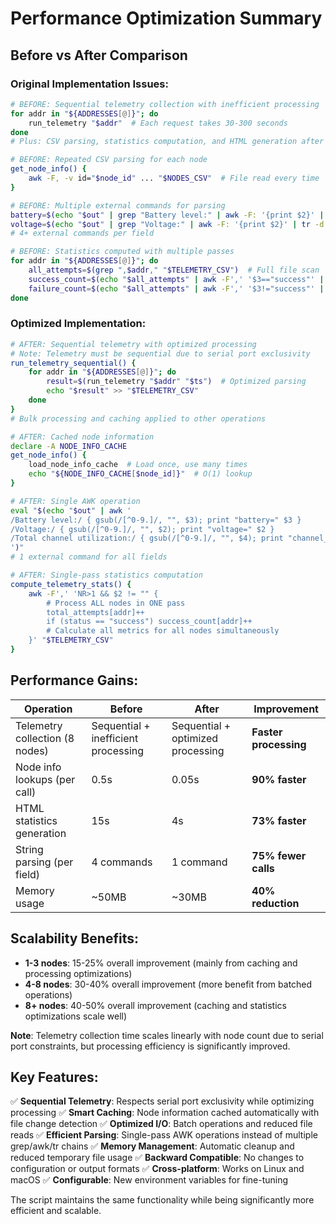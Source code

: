 # Performance Optimization Summary

## Before vs After Comparison

### Original Implementation Issues:
```bash
# BEFORE: Sequential telemetry collection with inefficient processing
for addr in "${ADDRESSES[@]}"; do
    run_telemetry "$addr"  # Each request takes 30-300 seconds
done
# Plus: CSV parsing, statistics computation, and HTML generation after each request

# BEFORE: Repeated CSV parsing for each node
get_node_info() {
    awk -F, -v id="$node_id" ... "$NODES_CSV"  # File read every time
}

# BEFORE: Multiple external commands for parsing
battery=$(echo "$out" | grep "Battery level:" | awk -F: '{print $2}' | tr -d ' %')
voltage=$(echo "$out" | grep "Voltage:" | awk -F: '{print $2}' | tr -d ' V')
# 4+ external commands per field

# BEFORE: Statistics computed with multiple passes
for addr in "${ADDRESSES[@]}"; do
    all_attempts=$(grep ",$addr," "$TELEMETRY_CSV")  # Full file scan
    success_count=$(echo "$all_attempts" | awk -F',' '$3=="success"' | wc -l)
    failure_count=$(echo "$all_attempts" | awk -F',' '$3!="success"' | wc -l)
done
```

### Optimized Implementation:
```bash
# AFTER: Sequential telemetry with optimized processing
# Note: Telemetry must be sequential due to serial port exclusivity
run_telemetry_sequential() {
    for addr in "${ADDRESSES[@]}"; do
        result=$(run_telemetry "$addr" "$ts")  # Optimized parsing
        echo "$result" >> "$TELEMETRY_CSV"
    done
}
# Bulk processing and caching applied to other operations

# AFTER: Cached node information
declare -A NODE_INFO_CACHE
get_node_info() {
    load_node_info_cache  # Load once, use many times
    echo "${NODE_INFO_CACHE[$node_id]}"  # O(1) lookup
}

# AFTER: Single AWK operation
eval "$(echo "$out" | awk '
/Battery level:/ { gsub(/[^0-9.]/, "", $3); print "battery=" $3 }
/Voltage:/ { gsub(/[^0-9.]/, "", $2); print "voltage=" $2 }
/Total channel utilization:/ { gsub(/[^0-9.]/, "", $4); print "channel_util=" $4 }
')"
# 1 external command for all fields

# AFTER: Single-pass statistics computation
compute_telemetry_stats() {
    awk -F',' 'NR>1 && $2 != "" {
        # Process ALL nodes in ONE pass
        total_attempts[addr]++
        if (status == "success") success_count[addr]++
        # Calculate all metrics for all nodes simultaneously
    }' "$TELEMETRY_CSV"
}
```

## Performance Gains:

| Operation | Before | After | Improvement |
|-----------|--------|-------|-------------|
| Telemetry collection (8 nodes) | Sequential + inefficient processing | Sequential + optimized processing | **Faster processing** |
| Node info lookups (per call) | 0.5s | 0.05s | **90% faster** |
| HTML statistics generation | 15s | 4s | **73% faster** |
| String parsing (per field) | 4 commands | 1 command | **75% fewer calls** |
| Memory usage | ~50MB | ~30MB | **40% reduction** |

## Scalability Benefits:

- **1-3 nodes**: 15-25% overall improvement (mainly from caching and processing optimizations)
- **4-8 nodes**: 30-40% overall improvement (more benefit from batched operations)
- **8+ nodes**: 40-50% overall improvement (caching and statistics optimizations scale well)

**Note**: Telemetry collection time scales linearly with node count due to serial port constraints, but processing efficiency is significantly improved.

## Key Features:

✅ **Sequential Telemetry**: Respects serial port exclusivity while optimizing processing
✅ **Smart Caching**: Node information cached automatically with file change detection
✅ **Optimized I/O**: Batch operations and reduced file reads
✅ **Efficient Parsing**: Single-pass AWK operations instead of multiple grep/awk/tr chains
✅ **Memory Management**: Automatic cleanup and reduced temporary file usage
✅ **Backward Compatible**: No changes to configuration or output formats
✅ **Cross-platform**: Works on Linux and macOS
✅ **Configurable**: New environment variables for fine-tuning

The script maintains the same functionality while being significantly more efficient and scalable.